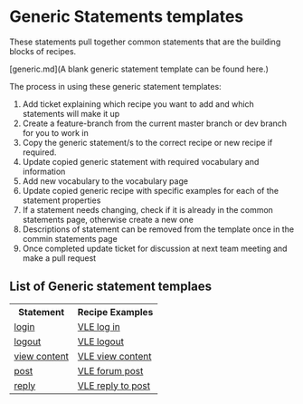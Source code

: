 # Generic Statements templates

These statements pull together common statements that are the building blocks of recipes.

[generic.md](A blank generic statement template can be found here.)

The process in using these generic statement templates:

1. Add ticket explaining which recipe you want to add and which statements will make it up
2. Create a feature-branch from the current master branch or dev branch for you to work in
3. Copy the generic statement/s to the correct recipe or new recipe if required.
4. Update copied generic statement with required vocabulary and information
5. Add new vocabulary to the vocabulary page
6. Update copied generic recipe with specific examples for each of the statement properties
7. If a statement needs changing, check if it is already in the common statements page, otherwise create a new one
8. Descriptions of statement can be removed from the template once in the commin statements page
9. Once completed update ticket for discussion at next team meeting and make a pull request


## List of Generic statement templaes

<table>
<tr><th>Statement</th><th>Recipe Examples</th></tr>
<tr><td><a href="login.md">login<a></td><td><a href="/recipes/vle/login.md">VLE log in</td></tr>
<tr><td><a href="logout.md">logout<a></td><td><a href="/recipes/vle/logout.md">VLE logout</td></tr>
<tr><td><a href="view.md">view content<a></td><td><a href="/recipes/vle/Module-View.md">VLE view content</td></tr>
<tr><td><a href="post.md">post<a></td><td><a href="/recipes/vle/forum-post.md">VLE forum post</td></tr>
<tr><td><a href="reply.md">reply<a></td><td><a href="/recipes/vle/forum-reply.md">VLE reply to post</td></tr>

</table>
